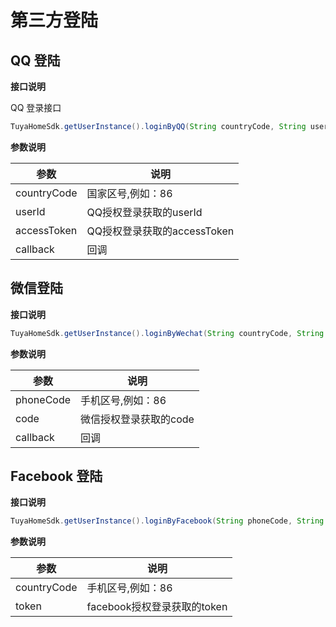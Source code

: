 #  第三方登陆


## QQ 登陆

**接口说明**

QQ 登录接口

```java
TuyaHomeSdk.getUserInstance().loginByQQ(String countryCode, String userId, String accessToken, ILoginCallback callback);
```

**参数说明**

| 参数        | 说明                        |
| ----------- | --------------------------- |
| countryCode | 国家区号,例如：86           |
| userId      | QQ授权登录获取的userId      |
| accessToken | QQ授权登录获取的accessToken |
| callback    | 回调                        |

## 微信登陆

**接口说明**

```java
TuyaHomeSdk.getUserInstance().loginByWechat(String countryCode, String code, ILoginCallback callback);
```

**参数说明**

| 参数        | 说明                   |
| ----------- | ---------------------- |
| phoneCode | 手机区号,例如：86      |
| code        | 微信授权登录获取的code |
| callback    | 回调                   |

## Facebook 登陆

**接口说明**


```java
TuyaHomeSdk.getUserInstance().loginByFacebook(String phoneCode, String token, ILoginCallback callback);
```

**参数说明**

| 参数        | 说明                        |
| ----------- | --------------------------- |
| countryCode | 手机区号,例如：86           |
| token       | facebook授权登录获取的token |